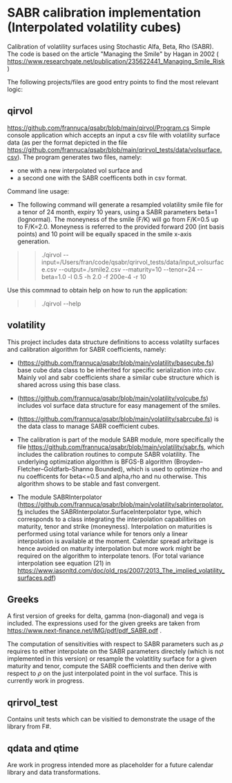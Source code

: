 # SABR calibration implementation (Interpolated volatility cubes)
Calibration of volatility surfaces using Stochastic Alfa, Beta, Rho (SABR).
The code is based on the article "Managing the Smile" by Hagan in 2002 ( https://www.researchgate.net/publication/235622441_Managing_Smile_Risk )

The following projects/files are good entry points to find the most relevant logic:

## **qirvol** 
https://github.com/frannuca/qsabr/blob/main/qirvol/Program.cs
Simple console application which accepts an input a csv file with volatility surface data (as per the format depicted in the file https://github.com/frannuca/qsabr/blob/main/qrirvol_tests/data/volsurface.csv). 
The program generates two files, namely:
- one with a new interpolated vol surface and
- a second one with the SABR coefficents
both in csv format.

Command line usage:
- The following command will generate a resampled volatility smile file for a tenor of 24 month, expiry 10 years, using a SABR parameters beta=1 (lognormal). The moneyness of the 
smile (F/K) will go from F/K=0.5 up to F/K=2.0.  Moneyness is referred to the provided forward 200 (int basis points) and 10 point will be equally spaced in the smile x-axis generation. 
>>  ./qirvol --input=/Users/fran/code/qsabr/qrirvol_tests/data/input_volsurface.csv --output=./smile2.csv --maturity=10 --tenor=24 --beta=1.0 -l 0.5 -h 2.0 -f 200e-4 -r 10

Use this commnad to obtain help on how to run the application:

>>./qirvol --help

## **volatility** 
This project includes data structure definitions to access volatilty surfaces and calibration algorithm for SABR coefficients, namely:

 - (https://github.com/frannuca/qsabr/blob/main/volatility/basecube.fs) base cube data class to be inherited for specific serialization into csv. Mainly vol and sabr coefficients share a similar cube structure which is shared across using this base class.

 - (https://github.com/frannuca/qsabr/blob/main/volatility/volcube.fs) includes vol surface data structure for easy management of the smiles.

 - (https://github.com/frannuca/qsabr/blob/main/volatility/sabrcube.fs) is the data class to manage SABR coefficient cubes.

 - The calibration is part of the module SABR module, more specifically the file https://github.com/frannuca/qsabr/blob/main/volatility/sabr.fs, which includes the calibration routines to compute SABR volatility. The underlying optimization algorithm is  BFGS-B algorithm (Broyden–Fletcher–Goldfarb–Shanno Bounded), which is used to optimize rho and nu coefficents for beta<=0.5 and alpha,rho and nu otherwise.  This algorithm shows to be stable and fast convergent.

 - The module SABRInterpolator (https://github.com/frannuca/qsabr/blob/main/volatility/sabrinterpolator.fs includes the SABRInterpolator.SurfaceInterpolator type, which corresponds to a class integrating the interpolation capabilities on maturity, tenor and strike (moneyness). Interpolation on maturities is performed using total variance  while for tenors only a linear interpolation is available at the moment. Calendar spread arbritage is  hence avoided on maturity interpolation but more work might be required on the algorithm to interpolate tenors. (For total variance interpolation see equation (21) in https://www.iasonltd.com/doc/old_rps/2007/2013_The_implied_volatility_surfaces.pdf)
 
##  **Greeks**
A first version of greeks for delta, gamma (non-diagonal) and vega is included. The expressions used for the given greeks are taken from https://www.next-finance.net/IMG/pdf/pdf_SABR.pdf .

The computation of sensitivities with respect to SABR parameters such as $\rho$ requires to either interpolate on the SABR parameters directely (which is not implemented in this version) or resample the volatitlity surface for a given maturity and tenor, compute the SABR coefficients and then derive with respect to $\rho$ on the just interpolated point in the vol surface. This is currently work in progress.

## **qrirvol_test** 
Contains unit tests which can be visitied to demonstrate the usage of the library from F#. 
 ## **qdata** and **qtime**
 Are work in progress intended more as placeholder for a future calendar library and data transformations.
 
 




